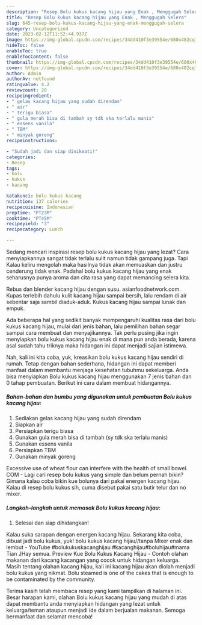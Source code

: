 ```yaml
---
description: "Resep Bolu kukus kacang hijau yang Enak , Menggugah Selera"
title: "Resep Bolu kukus kacang hijau yang Enak , Menggugah Selera"
slug: 645-resep-bolu-kukus-kacang-hijau-yang-enak-menggugah-selera
category: Uncategorized
date: 2023-02-12T11:52:44.937Z
image: https://img-global.cpcdn.com/recipes/34dd410f3e39554e/680x482cq70/bolu-kukus-kacang-hijau-foto-resep-utama.jpg
hideToc: false
enableToc: true
enableTocContent: false
thumbnail: https://img-global.cpcdn.com/recipes/34dd410f3e39554e/680x482cq70/bolu-kukus-kacang-hijau-foto-resep-utama.jpg
cover: https://img-global.cpcdn.com/recipes/34dd410f3e39554e/680x482cq70/bolu-kukus-kacang-hijau-foto-resep-utama.jpg
author: Admin
authorAv: notfound
ratingvalue: 4.2
reviewcount: 20
recipeingredient:
- " gelas kacang hijau yang sudah direndam"
- " air"
- " terigu biasa"
- " gula merah bisa di tambah sy tdk ska terlalu manis"
- " essens vanila"
- " TBM"
- " minyak goreng"
recipeinstructions:

- "Sudah jadi dan siap dinikmati!"
categories:
- Resep
tags:
- bolu
- kukus
- kacang

katakunci: bolu kukus kacang 
nutrition: 137 calories
recipecuisine: Indonesian
preptime: "PT23M"
cooktime: "PT45M"
recipeyield: "3"
recipecategory: Lunch

---
```



Sedang mencari inspirasi resep bolu kukus kacang hijau yang lezat? Cara menyiapkannya sangat tidak terlalu sulit namun tidak gampang juga. Tapi Kalau keliru mengolah maka hasilnya tidak akan memuaskan dan justru cenderung tidak enak. Padahal bolu kukus kacang hijau yang enak seharusnya punya aroma dan cita rasa yang dapat memancing selera kita.


Rebus dan blender kacang hijau dengan susu. asianfoodnetwork.com. Kupas terlebih dahulu kulit kacang hijau sampai bersih, lalu rendam di air sebentar saja sambil diaduk-aduk. Kukus kacang hijau sampai lunak dan empuk.

Ada beberapa hal yang sedikit banyak mempengaruhi kualitas rasa dari bolu kukus kacang hijau, mulai dari jenis bahan, lalu pemilihan bahan segar sampai cara membuat dan menyajikannya. Tak perlu pusing jika ingin menyiapkan bolu kukus kacang hijau enak di mana pun anda berada, karena asal sudah tahu triknya maka hidangan ini dapat menjadi sajian istimewa.


Nah, kali ini kita coba, yuk, kreasikan bolu kukus kacang hijau sendiri di rumah. Tetap dengan bahan sederhana, hidangan ini dapat memberi manfaat dalam membantu menjaga kesehatan tubuhmu sekeluarga. Anda bisa menyiapkan Bolu kukus kacang hijau menggunakan 7 jenis bahan dan 0 tahap pembuatan. Berikut ini cara dalam membuat hidangannya.

<!--inarticleads1-->

##### Bahan-bahan dan bumbu yang digunakan untuk pembuatan Bolu kukus kacang hijau:

1. Sediakan  gelas kacang hijau yang sudah direndam
1. Siapkan  air
1. Persiapkan  terigu biasa
1. Gunakan  gula merah bisa di tambah (sy tdk ska terlalu manis)
1. Gunakan  essens vanila
1. Persiapkan  TBM
1. Gunakan  minyak goreng


Excessive use of wheat flour can interfere with the health of small bowel. COM - Lagi cari resep bolu kukus yang simple dan belum pernah bikin? Gimana kalau coba bikin kue bolunya dari pakai energen kacang hijau. Kalau di resep bolu kukus sih, cuma disebut pakai satu butir telur dan no mixer. 

<!--inarticleads2-->

##### Langkah-langkah untuk memasak Bolu kukus kacang hijau:


1. Selesai dan siap dihidangkan!

Kalau suka sarapan dengan energen kacang hijau. Sekarang kita coba, dibuat jadi bolu kukus, yuk! bolu kukus kacang hijau//tanpa Mixer enak dan lembut - YouTube #bolukukuskacanghijau #kacanghijau#boluhijau#mama Tian JHay semua. Preview Kue Bolu Kukus Kacang Hijau - Contoh olahan makanan dari kacang kacangan yang cocok untuk hidangan keluarga. Masih tentang olahan kacang hijau, kali ini kacang hijau akan diolah menjadi bolu kukus yang nikmat. Bolu steamed is one of the cakes that is enough to be contaminated by the community. 

Terima kasih telah membaca resep yang kami tampilkan di halaman ini. Besar harapan kami, olahan Bolu kukus kacang hijau yang mudah di atas dapat membantu anda menyiapkan hidangan yang lezat untuk keluarga/teman ataupun menjadi ide dalam berjualan makanan. Semoga bermanfaat dan selamat mencoba!
